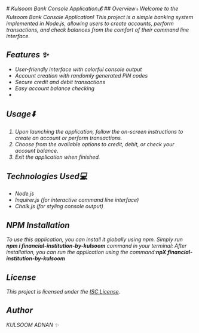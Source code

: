 <i>
# Kulsoom Bank Console Application💰
## Overview⤵
Welcome to the Kulsoom Bank Console Application! This project is a simple banking system implemented in Node.js, allowing users to create accounts, perform transactions, and check balances from the comfort of their command line interface.

## Features ✨
- User-friendly interface with colorful console output
- Account creation with randomly generated PIN codes
- Secure credit and debit transactions
- Easy account balance checking
- 
## Usage⬇️
1. Upon launching the application, follow the on-screen instructions to create an account or perform transactions.
2. Choose from the available options to credit, debit, or check your account balance.
3. Exit the application when finished.

## Technologies Used💻
- Node.js
- Inquirer.js (for interactive command line interface)
- Chalk.js (for styling console output)

## NPM Installation
To use this application, you can install it globally using npm. Simply run **npm i financial-institution-by-kulsoom** command in your terminal:
After installation, you can run the application using the  command:**npX financial-institution-by-kulsoom**


## License
This project is licensed under the [ISC License](LICENSE).

## Author
KULSOOM ADNAN ✨
</i>










